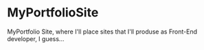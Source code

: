 # MyPortfolioSite
MyPortfolio Site, where I'll place sites that I'll produse as Front-End developer, I guess...
